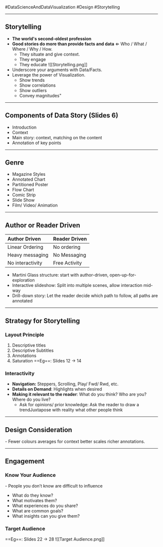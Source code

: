 #DataScienceAndDataVisualization 
#Design #Storytelling
___
## Storytelling
- **The world's second-oldest profession**
- **Good stories do more than provide facts and data** ⇐ Who / What / Where / Why / How.
	- They situate and give context.
	- They engage
	- They educate
![[Storytelling.png]]
- Underscore your arguments with Data/Facts.
- Leverage the power of Visualization.
	- Show trends
	- Show correlations
	- Show outliers
	- Convey magnitudes"
___
## Components of Data Story (Slides 6)
- Introduction
- Context
- Main story: context, matching on the content
- Annotation of key points
___
## Genre
- Magazine Styles
- Annotated Chart
- Partitioned Poster
- Flow Chart
- Comic Strip
- Slide Show
- Film/ Video/ Animation
___
## Author or Reader Driven
| Author Driven    | Reader Driven |
| :--------------- | ------------- |
| Linear Ordering  | No ordering   |
| Heavy messaging  | No Messaging  |
| No interactivity | Free Activity |
- Martini Glass structure: start with author-driven, open-up-for-exploration
- Interactive slideshow: Split into multiple scenes, allow interaction mid-way
- Drill-down story: Let the reader decide which path to follow, all paths are annotated
___
## Strategy for Storytelling
### Layout Principle
1. Descriptive titles
2. Descriptive Subtitles
3. Annotations
4. Saturation
==Eg==: Slides 12 → 14
### Interactivity
- **Navigation:** Steppers, Scrolling, Play/ Fwd/ Rwd, etc.
- **Details on Demand**: Highlights when desired
- **Making it relevant to the reader**: What do you think? Who are you? Where do you live?
	- Ask for opinions/ prior knowledge: Ask the reader to draw a trendJuxtapose with reality what other people think
___
## Design Consideration
\- Fewer colours averages for context better scales richer annotations.
___
## Engagement
### Know Your Audience
\- People you don’t know are difficult to influence
- What do they know?
- What motivates them?
- What experiences do you share?
- What are common goals?
- What insights can you give them?
### Target Audience
==Eg==: Slides 22 → 28
![[Target Audience.png]]
